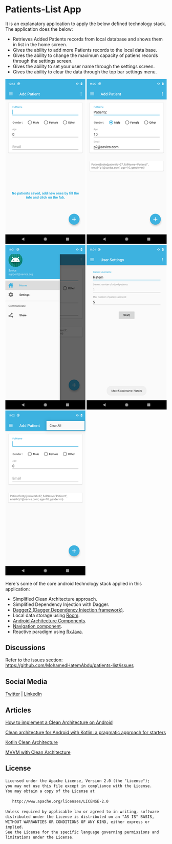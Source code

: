 Patients-List App
=

It is an explanatory application to apply the below defined technology stack. The application does the below:

- Retrieves Added Patients records from local database and shows them in list in the home screen.
- Gives the ability to add more Patients records to the local data base.
- Gives the ability to change the maximum capacity of patiens records through the settings screen.
- Gives the ability to set your user name through the settings screen.
- Gives the ability to clear the data through the top bar settings menu.

<img src="/screenshot/screen_1.png" width= "250px"/> <img src="/screenshot/screen_2.png" width= "250px"/> <img src="/screenshot/screen_3.png" width= "250px"/> <img src="/screenshot/screen_4.png" width= "250px"/> <img src="/screenshot/screen_5.png" width= "250px"/>


Here's some of the core android technology stack applied in this application:

- Simplified Clean Architecture approach.
- Simplified Dependency Injection with Dagger.
- [Dagger2 (Dagger Dependency Injection framework)](https://dagger.dev/).
- Local data storage using [Room](https://developer.android.com/topic/libraries/architecture/room).
- [Android Architecture Components](https://developer.android.com/topic/libraries/architecture).
- [Navigation component](https://developer.android.com/guide/navigation/navigation-getting-started).
- Reactive paradigm using [RxJava](https://github.com/ReactiveX/RxJava).

Discussions
-
Refer to the issues section: https://github.com/MohamedHatemAbdu/patients-list/issues


Social Media
-
[Twitter](https://twitter.com/MohamedHatem92) |  [LinkedIn](https://linkedin.com/in/mohamedhatemabdu)

Articles
-
[How to implement a Clean Architecture on Android](https://proandroiddev.com/how-to-implement-a-clean-architecture-on-android-2e5e8c8e81fe)

[Clean architecture for Android with Kotlin: a pragmatic approach for starters](https://antonioleiva.com/clean-architecture-android/)

[Kotlin Clean Architecture](https://proandroiddev.com/kotlin-clean-architecture-1ad42fcd97fa)

[MVVM with Clean Architecture](https://proandroiddev.com/mvvm-with-clean-architecture-c2c021e05c89)


License
-

    Licensed under the Apache License, Version 2.0 (the "License");
    you may not use this file except in compliance with the License.
    You may obtain a copy of the License at

       http://www.apache.org/licenses/LICENSE-2.0

    Unless required by applicable law or agreed to in writing, software
    distributed under the License is distributed on an "AS IS" BASIS,
    WITHOUT WARRANTIES OR CONDITIONS OF ANY KIND, either express or implied.
    See the License for the specific language governing permissions and
    limitations under the License. 
